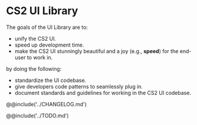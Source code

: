 # CS2 UI Library

The goals of the UI Library are to:

- unify the CS2 UI.
- speed up development time.
- make the CS2 UI stunningly beautiful and a joy (e.g., **speed**) for the end-user to work in.

by doing the following:

- standardize the UI codebase.
- give developers code patterns to seamlessly plug in.
- document standards and guidelines for working in the CS2 UI codebase.

@@include('../CHANGELOG.md')

@@include('../TODO.md')
